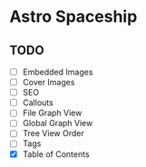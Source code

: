 # Astro Spaceship

## TODO

- [ ] Embedded Images
- [ ] Cover Images
- [ ] SEO
- [ ] Callouts
- [ ] File Graph View
- [ ] Global Graph View
- [ ] Tree View Order
- [ ] Tags
- [x] Table of Contents